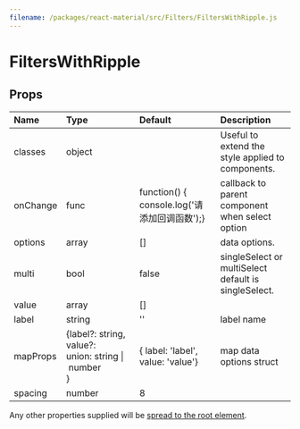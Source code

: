 ```yaml
---
filename: /packages/react-material/src/Filters/FiltersWithRipple.js
---
```


<!--- This documentation is automatically generated, do not try to edit it. -->

# FiltersWithRipple



## Props

| Name | Type | Default | Description |
|:-----|:-----|:--------|:------------|
| <span class="prop-name">classes</span> | <span class="prop-type">object |  | Useful to extend the style applied to components. |
| <span class="prop-name">onChange</span> | <span class="prop-type">func | <span class="prop-default">function() {  console.log('请添加回调函数');}</span> | callback to parent component when select option |
| <span class="prop-name">options</span> | <span class="prop-type">array | <span class="prop-default">[]</span> | data options. |
| <span class="prop-name">multi</span> | <span class="prop-type">bool | <span class="prop-default">false</span> | singleSelect or multiSelect default is singleSelect. |
| <span class="prop-name">value</span> | <span class="prop-type">array | <span class="prop-default">[]</span> |  |
| <span class="prop-name">label</span> | <span class="prop-type">string | <span class="prop-default">''</span> | label name |
| <span class="prop-name">mapProps</span> | <span class="prop-type">{label?: string, value?: union:&nbsp;string&nbsp;&#124;<br>&nbsp;number<br>} | <span class="prop-default">{  label: 'label',  value: 'value'}</span> | map data options struct |
| <span class="prop-name">spacing</span> | <span class="prop-type">number | <span class="prop-default">8</span> |  |

Any other properties supplied will be [spread to the root element](/guides/api#spread).


